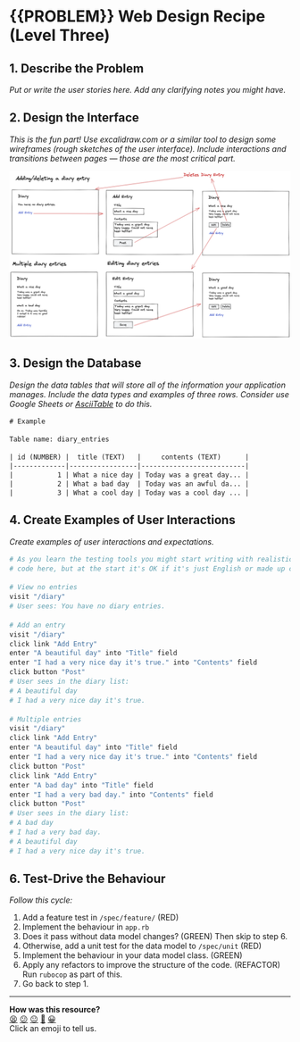 # {{PROBLEM}} Web Design Recipe (Level Three)

## 1. Describe the Problem

_Put or write the user stories here. Add any clarifying notes you might have._

## 2. Design the Interface

_This is the fun part! Use excalidraw.com or a similar tool to design some
wireframes (rough sketches of the user interface). Include interactions and
transitions between pages — those are the most critical part._

![Diary design example](./diary_design.png)

## 3. Design the Database

_Design the data tables that will store all of the information your application
manages. Include the data types and examples of three rows. Consider use Google
Sheets or [AsciiTable](https://ozh.github.io/ascii-tables/) to do this._

```plain
# Example

Table name: diary_entries

| id (NUMBER) |  title (TEXT)   |     contents (TEXT)      |
|-------------|-----------------|--------------------------|
|           1 | What a nice day | Today was a great day... |
|           2 | What a bad day  | Today was an awful da... |
|           3 | What a cool day | Today was a cool day ... |
```

## 4. Create Examples of User Interactions

_Create examples of user interactions and expectations._

```ruby
# As you learn the testing tools you might start writing with realistic test
# code here, but at the start it's OK if it's just English or made up code.

# View no entries
visit "/diary"
# User sees: You have no diary entries.

# Add an entry
visit "/diary"
click link "Add Entry"
enter "A beautiful day" into "Title" field
enter "I had a very nice day it's true." into "Contents" field
click button "Post"
# User sees in the diary list:
# A beautiful day
# I had a very nice day it's true.

# Multiple entries
visit "/diary"
click link "Add Entry"
enter "A beautiful day" into "Title" field
enter "I had a very nice day it's true." into "Contents" field
click button "Post"
click link "Add Entry"
enter "A bad day" into "Title" field
enter "I had a very bad day." into "Contents" field
click button "Post"
# User sees in the diary list:
# A bad day
# I had a very bad day.
# A beautiful day
# I had a very nice day it's true.
```

## 6. Test-Drive the Behaviour

_Follow this cycle:_

1. Add a feature test in `/spec/feature/` (RED)
2. Implement the behaviour in `app.rb`
3. Does it pass without data model changes? (GREEN) Then skip to step 6.
4. Otherwise, add a unit test for the data model to `/spec/unit` (RED)
5. Implement the behaviour in your data model class. (GREEN)
6. Apply any refactors to improve the structure of the code. (REFACTOR)  
   Run `rubocop` as part of this.
7. Go back to step 1.


<!-- BEGIN GENERATED SECTION DO NOT EDIT -->

---

**How was this resource?**  
[😫](https://airtable.com/shrUJ3t7KLMqVRFKR?prefill_Repository=makersacademy/web-starter-level-three&prefill_File=recipe/recipe.md&prefill_Sentiment=😫) [😕](https://airtable.com/shrUJ3t7KLMqVRFKR?prefill_Repository=makersacademy/web-starter-level-three&prefill_File=recipe/recipe.md&prefill_Sentiment=😕) [😐](https://airtable.com/shrUJ3t7KLMqVRFKR?prefill_Repository=makersacademy/web-starter-level-three&prefill_File=recipe/recipe.md&prefill_Sentiment=😐) [🙂](https://airtable.com/shrUJ3t7KLMqVRFKR?prefill_Repository=makersacademy/web-starter-level-three&prefill_File=recipe/recipe.md&prefill_Sentiment=🙂) [😀](https://airtable.com/shrUJ3t7KLMqVRFKR?prefill_Repository=makersacademy/web-starter-level-three&prefill_File=recipe/recipe.md&prefill_Sentiment=😀)  
Click an emoji to tell us.

<!-- END GENERATED SECTION DO NOT EDIT -->
